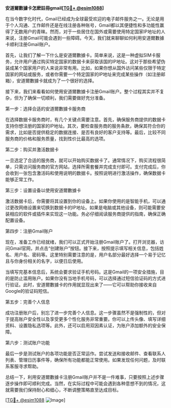 **安道爾數據卡怎麽註冊gmail[[TG💪+ @esim1088](https://t.me/s/esim1088)]**

在当今数字化时代，Gmail已经成为全球最受欢迎的电子邮件服务之一。无论是用于个人沟通、工作邮件还是在线注册各种账号，Gmail都以其便捷性和多功能性赢得了无数用户的青睐。然而，对于一些居住在国外或需要使用特定国家IP地址的人来说，注册Gmail可能会遇到一些障碍。今天，我们就来聊聊如何利用安道爾數據卡顺利注册Gmail账户。

首先，让我们了解一下什么是安道爾數據卡。简单来说，这是一种虚拟SIM卡服务，允许用户通过购买特定国家的数据卡来获取该国的IP地址。这对于那些希望伪装成某个国家用户的人来说非常有用。比如，如果你想从国外访问某些仅限于特定国家的网站或服务，或者你需要一个特定国家的IP地址来完成某些操作（如注册邮箱），安道爾數據卡就成为了一个很好的选择。

接下来，我们来看看如何使用安道爾數據卡注册Gmail账户。整个过程其实并不复杂，但为了确保一切顺利，我们需要做好充分准备。

第一步：选择合适的安道爾數據卡服务商

在选择数据卡服务商时，有几个关键点需要注意。首先，确保服务商提供的数据卡支持你想注册的国家的IP地址。其次，要检查服务商的服务条款，确保其符合你的需求，比如是否提供稳定的数据连接、是否有良好的客户支持等。最后，比较不同服务商的价格和服务质量，找到性价比最高的选项。

第二步：购买并激活数据卡

一旦选定了合适的服务商，就可以开始购买数据卡了。通常情况下，购买流程很简单，只需访问服务商的官方网站，选择所需套餐并完成支付即可。支付完成后，你会收到一张包含激活码和使用说明的数据卡。按照说明进行激活操作，确保数据卡能够正常工作。

第三步：设置设备以使用安道爾數據卡

激活数据卡后，你需要将其设置到你的设备上。如果你使用的是智能手机，可以通过更改网络设置来切换到数据卡的IP地址。如果是电脑或其他设备，则可能需要安装相应的软件或插件来实现这一功能。务必仔细阅读服务商提供的指南，确保正确配置设备。

第四步：注册Gmail账户

现在，准备工作已经就绪，我们可以正式开始注册Gmail账户了。打开浏览器，访问Gmail官网，并点击“创建账户”按钮。接下来，按照提示填写相关信息，包括姓名、用户名、密码等。这里特别需要注意的是，用户名部分最好选择一个易于记忆且与你身份相关的名字，以便日后使用。

当填写完基本信息后，系统会要求验证手机号码。这是Gmail的一项安全措施，目的是防止滥用账户。如果你没有当地手机号码，可以选择通过短信验证码的方式进行验证。此时，安道爾數據卡的作用就显现出来了——它可以帮助你接收来自Google的验证码短信。

第五步：完善个人信息

成功注册账户后，别忘了进一步完善个人信息。这一步骤虽然不是强制性的，但对于提高账户安全性以及享受更多个性化服务非常重要。你可以上传头像、填写详细资料、设置隐私选项等。此外，还可以启用双因素认证，为账户添加额外的安全保障。

第六步：测试账户功能

最后一步是测试账户的各项功能是否正常运作。尝试发送和接收邮件、查看联系人列表、管理日历事件等，确保所有功能都能正常使用。如果发现任何问题，及时联系客服寻求帮助。

总结一下，利用安道爾數據卡注册Gmail账户并不是一件难事，只要按照上述步骤逐步操作即可顺利完成。当然，在实际过程中可能会遇到各种意想不到的情况，这就需要我们保持耐心和细心，不断调整策略直至达成目标。

[[TG💪+ @esim1088](https://t.me/s/esim1088) ![Image](https://i.postimg.cc/4NQfJmqS/Snipaste-2025-05-13-00-14-12.png)]